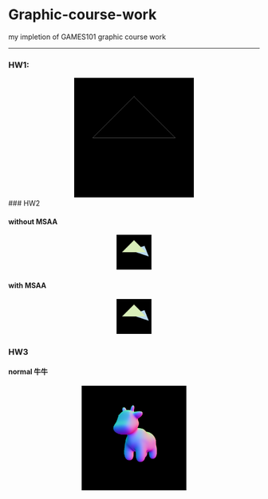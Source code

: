 # Graphic-course-work
my impletion of GAMES101 graphic course work

---
### HW1:

<center><img src="./Assign1/res.gif" style="zoom:80%;" /></center>
### HW2

#### without MSAA

<center><img src="./Assign2/image1.png" style="zoom:10%;" /></center>

#### with MSAA

<center><img src="./Assign2/image.png" style="zoom:10%;" /></center>

### HW3

#### normal 牛牛

<center><img src="./Assign3/normal.png" style="zoom:30%;" /></center>

